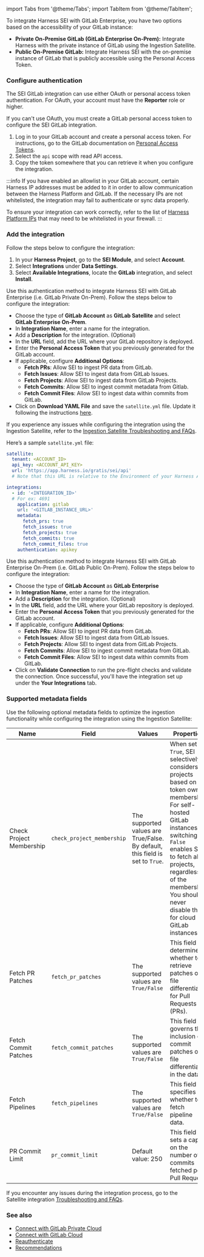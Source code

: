 import Tabs from '@theme/Tabs';
import TabItem from '@theme/TabItem';

To integrate Harness SEI with GitLab Enterprise, you have two options based on the accessibility of your GitLab instance:

* **Private On-Premise GitLab (GitLab Enterprise On-Prem):** Integrate Harness with the private instance of GitLab using the Ingestion Satellite.
* **Public On-Premise GitLab:** Integrate Harness SEI with the on-premise instance of GitLab that is publicly accessible using the Personal Access Token.

### Configure authentication

The SEI GitLab integration can use either OAuth or personal access token authentication. For OAuth, your account must have the **Reporter** role or higher.

If you can't use OAuth, you must create a GitLab personal access token to configure the SEI GitLab integration.

1. Log in to your GitLab account and create a personal access token. For instructions, go to the GitLab documentation on [Personal Access Tokens](https://docs.gitlab.com/ee/user/profile/personal_access_tokens.html).
2. Select the `api` scope with read API access.
3. Copy the token somewhere that you can retrieve it when you configure the integration.

:::info
If you have enabled an allowlist in your GitLab account, certain Harness IP addresses must be added to it in order to allow communication between the Harness Platform and GitLab. If the necessary IPs are not whitelisted, the integration may fail to authenticate or sync data properly.

To ensure your integration can work correctly, refer to the list of [Harness Platform IPs](/docs/platform/references/allowlist-harness-domains-and-ips) that may need to be whitelisted in your firewall.
:::

### Add the integration

Follow the steps below to configure the integration:

1. In your **Harness Project**, go to the **SEI Module**, and select **Account**.
2. Select **Integrations** under **Data Settings**.
3. Select **Available Integrations**, locate the **GitLab** integration, and select **Install**.

<Tabs>
  <TabItem value="private-onprem" label="Gitlab Private On-Prem" default>

Use this authentication method to integrate Harness SEI with GitLab Enterprise (i.e. GitLab Private On-Prem). Follow the steps below to configure the integration:

* Choose the type of **GitLab Account** as **GitLab Satellite** and select **GitLab Enterprise On-Prem**.
* In **Integration Name**, enter a name for the integration.
* Add a **Description** for the integration. (Optional)
* In the **URL** field, add the URL where your GitLab repository is deployed.
* Enter the **Personal Access Token** that you previously generated for the GitLab account.
* If applicable, configure **Additional Options**:
  * **Fetch PRs**: Allow SEI to ingest PR data from GitLab.
  * **Fetch Issues**: Allow SEI to ingest data from GitLab Issues.
  * **Fetch Projects**: Allow SEI to ingest data from GitLab Projects.
  * **Fetch Commits**: Allow SEI to ingest commit metadata from Gitlab.
  * **Fetch Commit Files**: Allow SEI to ingest data within commits from GitLab.
* Click on **Download YAML File** and save the `satellite.yml` file. Update it following the instructions [here](/docs/software-engineering-insights/propelo-sei/setup-sei/sei-ingestion-satellite/satellite-overview).

If you experience any issues while configuring the integration using the Ingestion Satellite, refer to the [Ingestion Satellite Troubleshooting and FAQs](/docs/software-engineering-insights/propelo-sei/setup-sei/sei-ingestion-satellite/satellite-troubleshooting-and-faqs).

Here’s a sample `satellite.yml` file:

```yaml
satellite:
  tenant: <ACCOUNT_ID>
  api_key: <ACCOUNT_API_KEY>
  url: 'https://app.harness.io/gratis/sei/api' 
  # Note that this URL is relative to the Environment of your Harness Account.

integrations:
  - id: '<INTEGRATION_ID>' 
  # For ex: 4691
    application: gitlab
    url: '<GITLAB_INSTANCE_URL>'
    metadata:
      fetch_prs: true
      fetch_issues: true
      fetch_projects: true
      fetch_commits: true
      fetch_commit_files: true
    authentication: apikey

```
</TabItem>

<TabItem value="public-onprem" label="Github Public On-Prem">

Use this authentication method to integrate Harness SEI with GitLab Enterprise On-Prem (i.e. GitLab Public On-Prem). Follow the steps below to configure the integration:

* Choose the type of **GitLab Account** as **GitLab Enterprise**
* In **Integration Name**, enter a name for the integration.
* Add a **Description** for the integration. (Optional)
* In the **URL** field, add the URL where your GitLab repository is deployed.
* Enter the **Personal Access Token** that you previously generated for the GitLab account.
* If applicable, configure **Additional Options**:
  * **Fetch PRs**: Allow SEI to ingest PR data from GitLab.
  * **Fetch Issues**: Allow SEI to ingest data from GitLab Issues.
  * **Fetch Projects**: Allow SEI to ingest data from GitLab Projects.
  * **Fetch Commits**: Allow SEI to ingest commit metadata from GitLab.
  * **Fetch Commit Files**: Allow SEI to ingest data within commits from GitLab.
* Click on **Validate Connection** to run the pre-flight checks and validate the connection. Once successful, you'll have the integration set up under the **Your Integrations** tab.

</TabItem>
</Tabs>

### Supported metadata fields

Use the following optional metadata fields to optimize the ingestion functionality while configuring the integration using the Ingestion Satellite:

| Name | Field | Values | Properties |
| - | - | - | - |
| Check Project Membership | `check_project_membership` | The supported values are True/False. By default, this field is set to `True`. | When set to `True`, SEI selectively considers projects based on token owner membership. For self-hosted GitLab instances, switching to `False` enables SEI to fetch all projects, regardless of the membership. You should never disable this for cloud GitLab instances. |
| Fetch PR Patches | `fetch_pr_patches` | The supported values are `True/False` | This field determines whether to retrieve patches or file differentials for Pull Requests (PRs). | 
| Fetch Commit Patches | `fetch_commit_patches` | The supported values are `True/False` | This field governs the inclusion of commit patches or file differentials in the data. |
| Fetch Pipelines | `fetch_pipelines` | The supported values are `True/False` | This field specifies whether to fetch pipeline data. |
| PR Commit Limit | `pr_commit_limit` | Default value: 250 | This field sets a cap on the number of commits fetched per Pull Request. |

If you encounter any issues during the integration process, go to the Satellite integration [Troubleshooting and FAQs](/docs/software-engineering-insights/propelo-sei/setup-sei/sei-ingestion-satellite/satellite-troubleshooting-and-faqs).

### See also

* [Connect with GitLab Private Cloud](/docs/software-engineering-insights/propelo-sei/setup-sei/configure-integrations/gitlab/sei-gitlab-private-cloud)
* [Connect with GitLab Cloud](/docs/software-engineering-insights/propelo-sei/setup-sei/configure-integrations/gitlab/sei-integration-gitlab)
* [Reauthenticate](/docs/software-engineering-insights/propelo-sei/setup-sei/configure-integrations/reauthenticate-integration)
* [Recommendations](/docs/software-engineering-insights/propelo-sei/setup-sei/configure-integrations/gitlab/sei-gitlab-recommendations)
